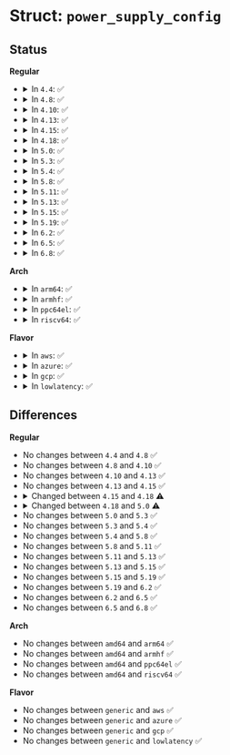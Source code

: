 # Struct: <code>power_supply_config</code>

## Status
<b>Regular</b>
<ul>
<li>
<details>
<summary>In <code>4.4</code>: ✅</summary>

```c
struct power_supply_config {
    struct device_node *of_node;
    void *drv_data;
    char **supplied_to;
    size_t num_supplicants;
};
```
</details>
</li>
<li>
<details>
<summary>In <code>4.8</code>: ✅</summary>

```c
struct power_supply_config {
    struct device_node *of_node;
    void *drv_data;
    char **supplied_to;
    size_t num_supplicants;
};
```
</details>
</li>
<li>
<details>
<summary>In <code>4.10</code>: ✅</summary>

```c
struct power_supply_config {
    struct device_node *of_node;
    void *drv_data;
    char **supplied_to;
    size_t num_supplicants;
};
```
</details>
</li>
<li>
<details>
<summary>In <code>4.13</code>: ✅</summary>

```c
struct power_supply_config {
    struct device_node *of_node;
    void *drv_data;
    char **supplied_to;
    size_t num_supplicants;
};
```
</details>
</li>
<li>
<details>
<summary>In <code>4.15</code>: ✅</summary>

```c
struct power_supply_config {
    struct device_node *of_node;
    void *drv_data;
    char **supplied_to;
    size_t num_supplicants;
};
```
</details>
</li>
<li>
<details>
<summary>In <code>4.18</code>: ✅</summary>

```c
struct power_supply_config {
    struct device_node *of_node;
    struct fwnode_handle *fwnode;
    void *drv_data;
    char **supplied_to;
    size_t num_supplicants;
};
```
</details>
</li>
<li>
<details>
<summary>In <code>5.0</code>: ✅</summary>

```c
struct power_supply_config {
    struct device_node *of_node;
    struct fwnode_handle *fwnode;
    void *drv_data;
    const struct attribute_group **attr_grp;
    char **supplied_to;
    size_t num_supplicants;
};
```
</details>
</li>
<li>
<details>
<summary>In <code>5.3</code>: ✅</summary>

```c
struct power_supply_config {
    struct device_node *of_node;
    struct fwnode_handle *fwnode;
    void *drv_data;
    const struct attribute_group **attr_grp;
    char **supplied_to;
    size_t num_supplicants;
};
```
</details>
</li>
<li>
<details>
<summary>In <code>5.4</code>: ✅</summary>

```c
struct power_supply_config {
    struct device_node *of_node;
    struct fwnode_handle *fwnode;
    void *drv_data;
    const struct attribute_group **attr_grp;
    char **supplied_to;
    size_t num_supplicants;
};
```
</details>
</li>
<li>
<details>
<summary>In <code>5.8</code>: ✅</summary>

```c
struct power_supply_config {
    struct device_node *of_node;
    struct fwnode_handle *fwnode;
    void *drv_data;
    const struct attribute_group **attr_grp;
    char **supplied_to;
    size_t num_supplicants;
};
```
</details>
</li>
<li>
<details>
<summary>In <code>5.11</code>: ✅</summary>

```c
struct power_supply_config {
    struct device_node *of_node;
    struct fwnode_handle *fwnode;
    void *drv_data;
    const struct attribute_group **attr_grp;
    char **supplied_to;
    size_t num_supplicants;
};
```
</details>
</li>
<li>
<details>
<summary>In <code>5.13</code>: ✅</summary>

```c
struct power_supply_config {
    struct device_node *of_node;
    struct fwnode_handle *fwnode;
    void *drv_data;
    const struct attribute_group **attr_grp;
    char **supplied_to;
    size_t num_supplicants;
};
```
</details>
</li>
<li>
<details>
<summary>In <code>5.15</code>: ✅</summary>

```c
struct power_supply_config {
    struct device_node *of_node;
    struct fwnode_handle *fwnode;
    void *drv_data;
    const struct attribute_group **attr_grp;
    char **supplied_to;
    size_t num_supplicants;
};
```
</details>
</li>
<li>
<details>
<summary>In <code>5.19</code>: ✅</summary>

```c
struct power_supply_config {
    struct device_node *of_node;
    struct fwnode_handle *fwnode;
    void *drv_data;
    const struct attribute_group **attr_grp;
    char **supplied_to;
    size_t num_supplicants;
};
```
</details>
</li>
<li>
<details>
<summary>In <code>6.2</code>: ✅</summary>

```c
struct power_supply_config {
    struct device_node *of_node;
    struct fwnode_handle *fwnode;
    void *drv_data;
    const struct attribute_group **attr_grp;
    char **supplied_to;
    size_t num_supplicants;
};
```
</details>
</li>
<li>
<details>
<summary>In <code>6.5</code>: ✅</summary>

```c
struct power_supply_config {
    struct device_node *of_node;
    struct fwnode_handle *fwnode;
    void *drv_data;
    const struct attribute_group **attr_grp;
    char **supplied_to;
    size_t num_supplicants;
};
```
</details>
</li>
<li>
<details>
<summary>In <code>6.8</code>: ✅</summary>

```c
struct power_supply_config {
    struct device_node *of_node;
    struct fwnode_handle *fwnode;
    void *drv_data;
    const struct attribute_group **attr_grp;
    char **supplied_to;
    size_t num_supplicants;
};
```
</details>
</li>
</ul>
<b>Arch</b>
<ul>
<li>
<details>
<summary>In <code>arm64</code>: ✅</summary>

```c
struct power_supply_config {
    struct device_node *of_node;
    struct fwnode_handle *fwnode;
    void *drv_data;
    const struct attribute_group **attr_grp;
    char **supplied_to;
    size_t num_supplicants;
};
```
</details>
</li>
<li>
<details>
<summary>In <code>armhf</code>: ✅</summary>

```c
struct power_supply_config {
    struct device_node *of_node;
    struct fwnode_handle *fwnode;
    void *drv_data;
    const struct attribute_group **attr_grp;
    char **supplied_to;
    size_t num_supplicants;
};
```
</details>
</li>
<li>
<details>
<summary>In <code>ppc64el</code>: ✅</summary>

```c
struct power_supply_config {
    struct device_node *of_node;
    struct fwnode_handle *fwnode;
    void *drv_data;
    const struct attribute_group **attr_grp;
    char **supplied_to;
    size_t num_supplicants;
};
```
</details>
</li>
<li>
<details>
<summary>In <code>riscv64</code>: ✅</summary>

```c
struct power_supply_config {
    struct device_node *of_node;
    struct fwnode_handle *fwnode;
    void *drv_data;
    const struct attribute_group **attr_grp;
    char **supplied_to;
    size_t num_supplicants;
};
```
</details>
</li>
</ul>
<b>Flavor</b>
<ul>
<li>
<details>
<summary>In <code>aws</code>: ✅</summary>

```c
struct power_supply_config {
    struct device_node *of_node;
    struct fwnode_handle *fwnode;
    void *drv_data;
    const struct attribute_group **attr_grp;
    char **supplied_to;
    size_t num_supplicants;
};
```
</details>
</li>
<li>
<details>
<summary>In <code>azure</code>: ✅</summary>

```c
struct power_supply_config {
    struct device_node *of_node;
    struct fwnode_handle *fwnode;
    void *drv_data;
    const struct attribute_group **attr_grp;
    char **supplied_to;
    size_t num_supplicants;
};
```
</details>
</li>
<li>
<details>
<summary>In <code>gcp</code>: ✅</summary>

```c
struct power_supply_config {
    struct device_node *of_node;
    struct fwnode_handle *fwnode;
    void *drv_data;
    const struct attribute_group **attr_grp;
    char **supplied_to;
    size_t num_supplicants;
};
```
</details>
</li>
<li>
<details>
<summary>In <code>lowlatency</code>: ✅</summary>

```c
struct power_supply_config {
    struct device_node *of_node;
    struct fwnode_handle *fwnode;
    void *drv_data;
    const struct attribute_group **attr_grp;
    char **supplied_to;
    size_t num_supplicants;
};
```
</details>
</li>
</ul>

## Differences
<b>Regular</b>
<ul>
<li>
No changes between <code>4.4</code> and <code>4.8</code> ✅
</li>
<li>
No changes between <code>4.8</code> and <code>4.10</code> ✅
</li>
<li>
No changes between <code>4.10</code> and <code>4.13</code> ✅
</li>
<li>
No changes between <code>4.13</code> and <code>4.15</code> ✅
</li>
<li>
<details>
<summary>Changed between <code>4.15</code> and <code>4.18</code> ⚠️</summary>
<ul>
<li>
<b>Field added. </b>
<code>struct fwnode_handle *fwnode</code>
</li>
</ul>
</details>
</li>
<li>
<details>
<summary>Changed between <code>4.18</code> and <code>5.0</code> ⚠️</summary>
<ul>
<li>
<b>Field added. </b>
<code>const struct attribute_group **attr_grp</code>
</li>
</ul>
</details>
</li>
<li>
No changes between <code>5.0</code> and <code>5.3</code> ✅
</li>
<li>
No changes between <code>5.3</code> and <code>5.4</code> ✅
</li>
<li>
No changes between <code>5.4</code> and <code>5.8</code> ✅
</li>
<li>
No changes between <code>5.8</code> and <code>5.11</code> ✅
</li>
<li>
No changes between <code>5.11</code> and <code>5.13</code> ✅
</li>
<li>
No changes between <code>5.13</code> and <code>5.15</code> ✅
</li>
<li>
No changes between <code>5.15</code> and <code>5.19</code> ✅
</li>
<li>
No changes between <code>5.19</code> and <code>6.2</code> ✅
</li>
<li>
No changes between <code>6.2</code> and <code>6.5</code> ✅
</li>
<li>
No changes between <code>6.5</code> and <code>6.8</code> ✅
</li>
</ul>
<b>Arch</b>
<ul>
<li>
No changes between <code>amd64</code> and <code>arm64</code> ✅
</li>
<li>
No changes between <code>amd64</code> and <code>armhf</code> ✅
</li>
<li>
No changes between <code>amd64</code> and <code>ppc64el</code> ✅
</li>
<li>
No changes between <code>amd64</code> and <code>riscv64</code> ✅
</li>
</ul>
<b>Flavor</b>
<ul>
<li>
No changes between <code>generic</code> and <code>aws</code> ✅
</li>
<li>
No changes between <code>generic</code> and <code>azure</code> ✅
</li>
<li>
No changes between <code>generic</code> and <code>gcp</code> ✅
</li>
<li>
No changes between <code>generic</code> and <code>lowlatency</code> ✅
</li>
</ul>
